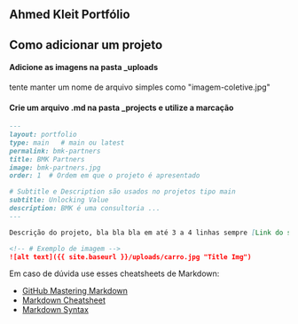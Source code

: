 Ahmed Kleit Portfólio
----

## Como adicionar um projeto


#### Adicione as imagens na pasta _uploads
tente manter um nome de arquivo simples como "imagem-coletive.jpg"

#### Crie um arquivo .md na pasta _projects e utilize a marcação
```markdown
---
layout: portfolio  
type: main   # main ou latest
permalink: bmk-partners    
title: BMK Partners 
image: bmk-partners.jpg 
order: 1  # Ordem em que o projeto é apresentado

# Subtitle e Description são usados no projetos tipo main
subtitle: Unlocking Value
description: BMK é uma consultoria ...
---

Descrição do projeto, bla bla bla em até 3 a 4 linhas sempre [Link do site](www.linkdesite.com)...

<!-- # Exemplo de imagem -->
![alt text]({{ site.baseurl }}/uploads/carro.jpg "Title Img")
``````

Em caso de dúvida use esses cheatsheets de Markdown:

* [GitHub Mastering Markdown](https://guides.github.com/features/mastering-markdown/)
* [Markdown Cheatsheet](https://github.com/adam-p/markdown-here/wiki/Markdown-Cheatsheet)
* [Markdown Syntax](https://guides.github.com/pdfs/markdown-cheatsheet-online.pdf)
